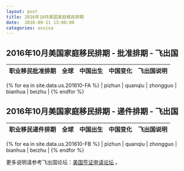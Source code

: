 ```yaml
---
layout: post
title: 2016年10月美国家庭移民排期
date:  2016-09-11 13:00:00
categories: usvisa
---
```


## 2016年10月美国家庭移民排期 - 批准排期 - 飞出国

| 职业移民批准排期 | 全球 | 中国出生 | 中国变化 | 飞出国说明 |
| --- | --- | --- | --- | --- |
{% for ea in site.data.us.201610-FA %}
| pizhun | quanqiu | zhongguo | bianhua | beizhu |
{% endfor %}

## 2016年10月美国家庭移民排期 - 递件排期 - 飞出国

| 职业移民递件排期 | 全球 | 中国出生 | 中国变化 | 飞出国说明 |
| --- | --- | --- | --- | --- |
{% for ea in site.data.us.201610-FB %}
| pizhun | quanqiu | zhongguo | bianhua | beizhu |
{% endfor %}

更多说明请参考飞出国论坛：<a href="http://bbs.fcgvisa.com/c/usavisa" target="blank">美国签证申请论坛</a> 。
